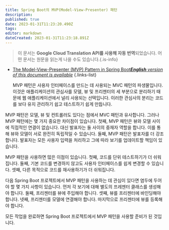 ```yaml
---
title: Spring Boot의 MVP(Model-View-Presenter) 패턴
description: 
published: true
date: 2023-01-31T11:23:20.490Z
tags: 
editor: markdown
dateCreated: 2023-01-31T11:23:18.891Z
---
```


> 이 문서는 **Google Cloud Translation API를 사용해 자동 번역**되었습니다.
어떤 문서는 원문을 읽는게 나을 수도 있습니다.{.is-info}

- [The Model-View-Presenter (MVP) Pattern in Spring Boot***English** version of this document is available*](/en/Knowledge-base/Spring-Boot/the-model-view-presenter-mvp-pattern-in-spring-boot)
{.links-list}


  MVP 패턴은 사용자 인터페이스를 만드는 데 사용되는 MVC 패턴의 파생물입니다. 이것은 애플리케이션의 관심사를 모델, 뷰 및 프리젠터의 세 부분으로 분리하기 때문에 웹 애플리케이션에서 널리 사용되는 선택입니다. 이러한 관심사의 분리는 코드를 보다 유지 관리하기 쉽고 테스트하기 쉽게 만듭니다.

MVP 패턴은 모델, 뷰 및 컨트롤러도 있다는 점에서 MVC 패턴과 유사합니다. 그러나 MVP 패턴에는 몇 가지 중요한 차이점이 있습니다. 첫째, MVP 패턴은 뷰와 모델 사이에 직접적인 연결이 없습니다. 대신 발표자는 둘 사이의 중재자 역할을 합니다. 이를 통해 뷰와 모델이 서로 완전히 독립적일 수 있습니다. 둘째, MVP 패턴은 발표자를 더 강조합니다. 발표자는 모든 사용자 입력을 처리하고 그에 따라 보기를 업데이트할 책임이 있습니다.

MVP 패턴을 사용하면 많은 이점이 있습니다. 첫째, 코드를 단위 테스트하기가 더 쉬워집니다. 둘째, 기본 코드를 변경하지 않고도 사용자 인터페이스를 쉽게 변경할 수 있습니다. 셋째, 다른 목적으로 코드를 재사용하기가 더 쉬워집니다.

다음 Spring Boot 프로젝트에서 MVP 패턴을 사용하는 데 관심이 있다면 염두에 두어야 할 몇 가지 사항이 있습니다. 먼저 각 보기에 대해 별도의 프레젠터 클래스를 생성해야 합니다. 둘째, 프리젠터를 뷰에 주입해야 합니다. 셋째, 뷰를 프리젠터에 바인딩해야 합니다. 넷째, 프리젠터를 모델에 연결해야 합니다. 마지막으로 프리젠터에 뷰를 등록해야 합니다.

모든 작업을 완료하면 Spring Boot 프로젝트에서 MVP 패턴을 사용할 준비가 된 것입니다.